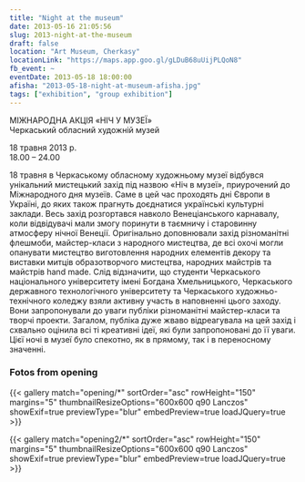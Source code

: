 ```yaml
---
title: "Night at the museum"
date: 2013-05-16 21:05:56
slug: 2013-night-at-the-museum
draft: false
location: "Art Museum, Cherkasy"
locationLink: "https://maps.app.goo.gl/gLDuB68uUijPLQoN8"
fb_event: ~
eventDate: 2013-05-18 18:00:00
afisha: "2013-05-18-night-at-museum-afisha.jpg"
tags: ["exhibition", "group exhibition"]
---
```


МІЖНАРОДНА АКЦІЯ «НІЧ У МУЗЕЇ»  
Черкаський обласний художній музей

18 травня 2013 р.  
18.00 – 24.00

18 травня в Черкаському обласному художньому музеї відбувся унікальний мистецький захід під назвою «Ніч в музеї», приурочений до Міжнародного дня музеїв. Саме в цей час проходять дні Європи в Україні, до яких також прагнуть доєднатися українські культурні заклади. Весь захід розгортався навколо Венеціанського карнавалу, коли відвідувачі мали змогу поринути в таємничу і старовинну атмосферу нічної Венеції. Оригінально доповнювали захід різноманітні флешмоби, майстер-класи з народного мистецтва, де всі охочі могли опанувати мистецтво виготовлення народних елементів декору та виставки митців образотворчого мистецтва, народних майстрів та майстрів hand made. Слід відзначити, що студенти Черкаського національного університету імені Богдана Хмельницького, Черкаського державного технологічного університету та Черкаського художньо-технічного коледжу взяли активну участь в наповненні цього заходу. Вони запропонували до уваги публіки різноманітні майстер-класи та творчі проекти. Загалом, публіка дуже жваво відреагувала на цей захід і схвально оцінила всі ті креативні ідеї, які були запропоновані до її уваги. Цієї ночі в музеї було спекотно, як в прямому, так і в переносному значенні.

### Fotos from opening

{{< gallery match="opening/*" sortOrder="asc" rowHeight="150" margins="5" thumbnailResizeOptions="600x600 q90 Lanczos" showExif=true previewType="blur" embedPreview=true loadJQuery=true >}}

{{< gallery match="opening2/*" sortOrder="asc" rowHeight="150" margins="5" thumbnailResizeOptions="600x600 q90 Lanczos" showExif=true previewType="blur" embedPreview=true loadJQuery=true >}}
